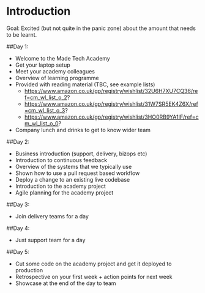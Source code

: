 # Introduction

Goal: Excited (but not quite in the panic zone) about the amount that needs to be learnt. 

##Day 1: 
* Welcome to the Made Tech Academy
* Get your laptop setup
* Meet your academy colleagues
* Overview of learning programme
* Provided with reading material (TBC, see example lists)
    - https://www.amazon.co.uk/gp/registry/wishlist/32U6H7XU7CQ36/ref=cm_wl_list_o_2?
    - https://www.amazon.co.uk/gp/registry/wishlist/31W7SR5EK4Z6X/ref=cm_wl_list_o_3?
    - https://www.amazon.co.uk/gp/registry/wishlist/3HO0RB9YA1IF/ref=cm_wl_list_o_0?
* Company lunch and drinks to get to know wider team

##Day 2: 
* Business introduction (support, delivery, bizops etc)
* Introduction to continuous feedback
* Overview of the systems that we typically use
* Shown how to use a pull request based workflow
* Deploy a change to an existing live codebase
* Introduction to the academy project
* Agile planning for the academy project

##Day 3: 
* Join delivery teams for a day

##Day 4: 
* Just support team for a day

##Day 5:
* Cut some code on the academy project and get it deployed to production
* Retrospective on your first week + action points for next week
* Showcase at the end of the day to team
